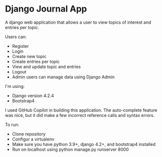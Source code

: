 # Django Journal App
A django web application that allows a user to view topics of interest and entries per topic.

Users can:
- Register
- Login
- Create new topic
- Create entries per topic
- View and update topic and entries
- Logout
- Admin users can manage data using Django Admin

I'm using:
- Django version 4.2.4
- Bootstrap4

I used GitHub Copilot in building this application. The auto-complete feature was nice, but it did make a few incorrect reference calls and syntax errors.

To run:
- Clone repository
- Configur a virtualenv
- Make sure you have python 3.9+, django 4.2+, and bootstrap4 installed
- Run on localhost using python manage.py runserver 8000



